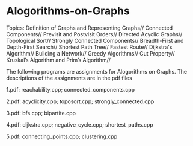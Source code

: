 # Alogorithms-on-Graphs

Topics: 
Definition of Graphs and Representing Graphs//
Connected Components//
Previsit and Postvisit Orders//
Directed Acyclic Graphs//
Topological Sort//
Strongly Connected Components//
Breadth-First and Depth-First Search//
Shortest Path Tree//
Fastest Route//
Dijkstra's Algorithm//
Building a Network//
Greedy Algorithms//
Cut Property//
Kruskal’s Algorithm and Prim’s Algorithm//


The following programs are assignments for Alogorithms on Graphs. The descriptions of the assignments are in the pdf files

1.pdf: reachability.cpp; connected_components.cpp

2.pdf: acyclicity.cpp; toposort.cpp; strongly_connected.cpp

3.pdf: bfs.cpp; bipartite.cpp

4.pdf: dijkstra.cpp; negative_cycle.cpp; shortest_paths.cpp

5.pdf: connecting_points.cpp; clustering.cpp
